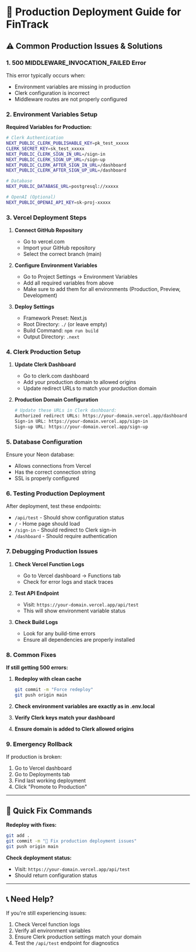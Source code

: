 # 🚀 Production Deployment Guide for FinTrack

## ⚠️ Common Production Issues & Solutions

### 1. **500 MIDDLEWARE_INVOCATION_FAILED Error**

This error typically occurs when:
- Environment variables are missing in production
- Clerk configuration is incorrect
- Middleware routes are not properly configured

### 2. **Environment Variables Setup**

**Required Variables for Production:**
```bash
# Clerk Authentication
NEXT_PUBLIC_CLERK_PUBLISHABLE_KEY=pk_test_xxxxx
CLERK_SECRET_KEY=sk_test_xxxxx
NEXT_PUBLIC_CLERK_SIGN_IN_URL=/sign-in
NEXT_PUBLIC_CLERK_SIGN_UP_URL=/sign-up
NEXT_PUBLIC_CLERK_AFTER_SIGN_IN_URL=/dashboard
NEXT_PUBLIC_CLERK_AFTER_SIGN_UP_URL=/dashboard

# Database
NEXT_PUBLIC_DATABASE_URL=postgresql://xxxxx

# OpenAI (Optional)
NEXT_PUBLIC_OPENAI_API_KEY=sk-proj-xxxxx
```

### 3. **Vercel Deployment Steps**

1. **Connect GitHub Repository**
   - Go to vercel.com
   - Import your GitHub repository
   - Select the correct branch (main)

2. **Configure Environment Variables**
   - Go to Project Settings → Environment Variables
   - Add all required variables from above
   - Make sure to add them for all environments (Production, Preview, Development)

3. **Deploy Settings**
   - Framework Preset: Next.js
   - Root Directory: `./` (or leave empty)
   - Build Command: `npm run build`
   - Output Directory: `.next`

### 4. **Clerk Production Setup**

1. **Update Clerk Dashboard**
   - Go to clerk.com dashboard
   - Add your production domain to allowed origins
   - Update redirect URLs to match your production domain

2. **Production Domain Configuration**
   ```bash
   # Update these URLs in Clerk dashboard:
   Authorized redirect URLs: https://your-domain.vercel.app/dashboard
   Sign-in URL: https://your-domain.vercel.app/sign-in
   Sign-up URL: https://your-domain.vercel.app/sign-up
   ```

### 5. **Database Configuration**

Ensure your Neon database:
- Allows connections from Vercel
- Has the correct connection string
- SSL is properly configured

### 6. **Testing Production Deployment**

After deployment, test these endpoints:
- `/api/test` - Should show configuration status
- `/` - Home page should load
- `/sign-in` - Should redirect to Clerk sign-in
- `/dashboard` - Should require authentication

### 7. **Debugging Production Issues**

1. **Check Vercel Function Logs**
   - Go to Vercel dashboard → Functions tab
   - Check for error logs and stack traces

2. **Test API Endpoint**
   - Visit: `https://your-domain.vercel.app/api/test`
   - This will show environment variable status

3. **Check Build Logs**
   - Look for any build-time errors
   - Ensure all dependencies are properly installed

### 8. **Common Fixes**

**If still getting 500 errors:**

1. **Redeploy with clean cache**
   ```bash
   git commit -m "Force redeploy"
   git push origin main
   ```

2. **Check environment variables are exactly as in .env.local**

3. **Verify Clerk keys match your dashboard**

4. **Ensure domain is added to Clerk allowed origins**

### 9. **Emergency Rollback**

If production is broken:
1. Go to Vercel dashboard
2. Go to Deployments tab
3. Find last working deployment
4. Click "Promote to Production"

---

## 🔧 Quick Fix Commands

**Redeploy with fixes:**
```bash
git add .
git commit -m "🔧 Fix production deployment issues"
git push origin main
```

**Check deployment status:**
- Visit: `https://your-domain.vercel.app/api/test`
- Should return configuration status

---

## 📞 Need Help?

If you're still experiencing issues:
1. Check Vercel function logs
2. Verify all environment variables
3. Ensure Clerk production settings match your domain
4. Test the `/api/test` endpoint for diagnostics
